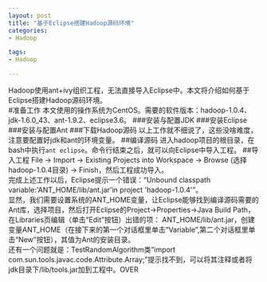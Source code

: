 ```yaml
---
layout: post
title: "基于Eclipse搭建Hadoop源码环境"
categories:
- Hadoop

tags:
- Hadoop

---
```

Hadoop使用ant+ivy组织工程，无法直接导入Eclipse中。本文将介绍如何基于Eclipse搭建Hadoop源码环境。  
#准备工作
本文使用的操作系统为CentOS。需要的软件版本：hadoop-1.0.4、jdk-1.6.0_43、ant-1.9.2、eclipse3.6。
###安装与配置JDK
###安装Eclipse
###安装与配置Ant
###下载Hadoop源码
以上工作就不细说了，这些没啥难度，注意要配置好jdk和ant的环境变量。
##编译源码
进入hadoop项目的根目录，在bash中执行`ant eclipse`。命令行结束之后，就可以向Eclipse中导入工程。
##导入工程
File -> Import -> Existing Projects into Workspace -> Browse (选择hadoop-1.0.4目录) -> Finish，然后工程成功导入。  
完成上述工作以后，Eclipse提示一个错误：“Unbound classpath variable:'ANT_HOME/lib/ant.jar'in project 'hadoop-1.0.4'”。  
显然，我们需要设置系统的ANT_HOME变量，让Eclipse能够找到编译源码需要的Ant库，选择项目，然后打开Eclipse的Project->Properties->Java Build Path，在Libraries页编辑（单击“Edit”按钮）出错的项： ANT_HOME/lib/ant.jar，创建变量ANT_HOME（在接下来的第一个对话框里单击“Variable”,第二个对话框里单击“New”按钮），其值为Ant的安装目录。  
还有一个问题就是：TestRandomAlgorithm类“import com.sun.tools.javac.code.Attribute.Array;”提示找不到，可以将其注释或者将jdk目录下/lib/tools.jar加到工程中。OVER

